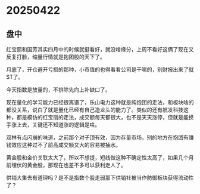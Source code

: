 # 20250422

## 盘中

红宝丽和国芳其实四月中的时候就挺看好，就没啥缘分，上周不看好这俩了现在又反复打脸，缩量行情就是抱团股的天下了。

月底了，开仓避开亏损的那种，小市值的也得看看公司是干嘛的，别财报出来了就ST了。

今天指数是放量的，不排除先向上补缺口了。

现在量化的学习能力已经很离谱了，乐山电力这种就是纯抱团的走法，和板块啥的都没关系，说白了就是量化已经有自己造龙头的能力了。类似的还有航发科技这种，都是模仿的红宝丽的走法，成交额每天都很大，也不是天天涨停，但就是能换手涨上去，关键还不知道涨的逻辑是啥。

双林有点闪崩的味道，之前那个对子顶有效，因为存量市场，别的地方在抱团有赚钱效应这种过不了前高成交额又大的容易被抽水。

黄金股和金价关联太大了，所以不想提，短线做这种不确定性太高了，如果几个月前埋伏的黄金股，那现在也差不多可以获利走人了。

供销大集去有道理吗？是不是指数个股走弱那下供销社被当作防御板块获得流动性了？
